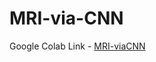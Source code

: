 # MRI-via-CNN
Google Colab Link - [MRI-viaCNN](https://colab.research.google.com/drive/1n7zVxTGo8fEj__-RB3BDEWFdg74e1EUR?usp=sharing)
